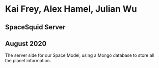 # Kai Frey, Alex Hamel, Julian Wu
## SpaceSquid Server
## August 2020

The server side for our Space Model, using a Mongo database to store all the planet information.

